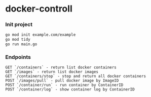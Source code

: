 # docker-controll

### Init project

```bash
go mod init example.com/example
go mod tidy
go run main.go
```

### Endpoints

```
GET `/containers` - return list docker containers
GET `/images` - return list docker images
GET `/containers/stop` - stop and return all docker containers
POST `/images/pull` - pull docker image by ImageID
POST `/container/run` - run container by ContainerID
POST `/container/log` - show container log by ContainerID
```
